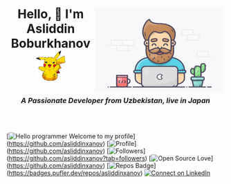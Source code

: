 <h1> <img alt="GIF" src="Gifs/coder.gif" width=300px height=200px align="right">
  
<p align="center" >Hello, 👋 I'm Asliddin Boburkhanov <img src="Gifs/pikachu.png" width=70px></h1>

<h3 align="center"><i>A Passionate Developer from Uzbekistan, live in Japan</i></h3></br></br>

[![Hello programmer Welcome to my profile](https://img.shields.io/badge/Hello_Developers-Welcome-gold.svg?style=flat&logo=github)]        (https://github.com/asliddinxanov)   [![Profile](https://Visitor-badge.glitch.me/badge?page_id=asliddinxanov.profileviews-badge)]       (https://github.com/asliddinxanov) [![Followers](https://img.shields.io/github/followers/asliddinxanov?style=social)]                   (https://github.com/asliddinxanov?tab=followers) [![Open Source Love](https://badges.frapsoft.com/os/v2/open-source.svg?v=103)]                           (https://github.com/asliddinxanov) [![Repos Badge](https://badges.pufler.dev/repos/asliddinxanov)]                          (https://badges.pufler.dev/repos/asliddinxanov) [![Connect on LinkedIn](https://img.shields.io/badge/--linkedin?label=LinkedIn&logo=LinkedIn&style=social)](https://www.linkedin.com/in/asliddin-boburkhanov-158a10197/)
<!--
**asliddinxanov/asliddinxanov** is a ✨ _special_ ✨ repository because its `README.md` (this file) appears on your GitHub profile.

Here are some ideas to get you started:

- 🔭 I’m currently working on ...
- 🌱 I’m currently learning ...
- 👯 I’m looking to collaborate on ...
- 🤔 I’m looking for help with ...
- 💬 Ask me about ...
- 📫 How to reach me: ...
- 😄 Pronouns: ...
- ⚡ Fun fact: ...
-->
